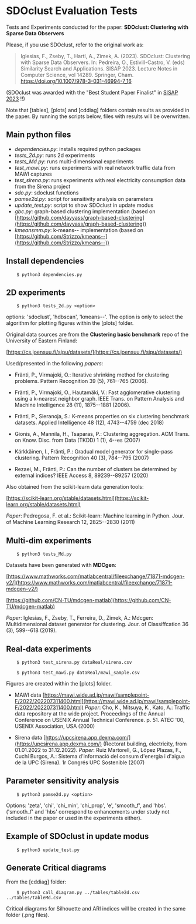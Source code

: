 
# SDOclust Evaluation Tests

Tests and Experiments conducted for the paper:
**SDOclust: Clustering with Sparse Data Observers**

Please, if you use SDOclust, refer to the original work as:

> Iglesias, F., Zseby, T., Hartl, A., Zimek, A. (2023). SDOclust: Clustering with Sparse Data Observers.
> In: Pedreira, O., Estivill-Castro, V. (eds) Similarity Search and Applications. SISAP 2023. Lecture Notes
> in Computer Science, vol 14289. Springer, Cham. https://doi.org/10.1007/978-3-031-46994-7_16

(SDOclust was awarded with the "Best Student Paper Finalist" in [SISAP 2023](https://www.sisap.org/2023/) !!)

Note that [tables], [plots] and [cddiag] folders contain results as provided in the paper. By running the scripts below, files with results will be overwritten.

## Main python files
- *dependencies.py*: installs required python packages
- *tests_2d.py*: runs 2d experiments
- *tests_Md.py*: runs multi-dimensional experiments
- *test_mawi.py*: runs experiments with real network traffic data from MAWI captures
- *test_sirena.py*: runs experiments with real electricity consumption data from the Sirena project
- *sdo.py*: sdoclust functions
- *pamse2d.py*: script for sensitivity analysis on parameters
- *update_test.py*: script to show SDOclust in update modus
- *gbc.py*: graph-based clustering implementation (based on [https://github.com/dayyass/graph-based-clustering](https://github.com/dayyass/graph-based-clustering))
- *kmeansmm.py*: k-means-- implementation (based on [https://github.com/Strizzo/kmeans--](https://github.com/Strizzo/kmeans--))

## Install dependencies

        $ python3 dependencies.py 

## 2D experiments

        $ python3 tests_2d.py <option>

options: 'sdoclust', 'hdbscan', 'kmeans--'. The option is only to select the algorithm for plotting figures within the [plots] folder.

Original data sources are from the **Clustering basic benchmark** repo of the University of Eastern Finland:

[https://cs.joensuu.fi/sipu/datasets/](https://cs.joensuu.fi/sipu/datasets/)

Used/presented in the following *papers*: 

- Fränti, P., Virmajoki, O.: Iterative shrinking method for clustering problems. Pattern Recognition 39 (5), 761--765 (2006).

- Fränti, P., Virmajoki, O., Hautamäki, V.: Fast agglomerative clustering using a k-nearest neighbor graph. IEEE Trans. on Pattern Analysis and Machine Intelligence
28 (11), 1875--1881 (2006).

- Fränti, P., Sieranoja, S.: K-means properties on six clustering benchmark datasets.  Applied Intelligence 48 (12), 4743--4759 (dec 2018)

- Gionis, A., Mannila, H., Tsaparas, P.: Clustering aggregation. ACM Trans. on Know. Disc. from Data (TKDD) 1 (1), 4--es (2007)

- Kärkkäinen, I., Fränti, P.: Gradual model generator for single-pass clustering. Pattern Recognition 40 (3), 784--795 (2007)

- Rezaei, M., Fränti, P.: Can the number of clusters be determined by external indices? IEEE Access 8, 89239--89257 (2020)

Also obtained from the scikit-learn data generation tools:

[https://scikit-learn.org/stable/datasets.html](https://scikit-learn.org/stable/datasets.html) 

*Paper*: Pedregosa, F. et al.: Scikit-learn: Machine learning in Python. Jour. of Machine Learning Research 12, 2825--2830 (2011)

## Multi-dim experiments

        $ python3 tests_Md.py 

Datasets have been generated with **MDCgen**:

[https://www.mathworks.com/matlabcentral/fileexchange/71871-mdcgen-v2/](https://www.mathworks.com/matlabcentral/fileexchange/71871-mdcgen-v2/)

[https://github.com/CN-TU/mdcgen-matlab](https://github.com/CN-TU/mdcgen-matlab)

*Paper*: Iglesias, F., Zseby, T., Ferreira, D., Zimek, A.: Mdcgen: Multidimensional dataset generator for clustering. Jour. of Classiffcation 36 (3), 599--618 (2019).

## Real-data experiments

        $ python3 test_sirena.py dataReal/sirena.csv  

        $ python3 test_mawi.py dataReal/mawi_sample.csv  

Figures are created within the [plots] folder.

- MAWI data [https://mawi.wide.ad.jp/mawi/samplepoint-F/2022/202207311400.html](https://mawi.wide.ad.jp/mawi/samplepoint-F/2022/202207311400.html)
*Paper*: Cho, K., Mitsuya, K., Kato, A.: Traffic data repository at the wide project. Proceedings of the Annual Conference on USENIX Annual Technical Conference. p. 51. ATEC '00, USENIX Association, USA (2000)

- Sirena data [https://upcsirena.app.dexma.com/](https://upcsirena.app.dexma.com/) (Rectorat building, electricity, from 01.01.2022 to 31.12.2022).
*Paper*: Ruiz Martorell, G., López Plazas, F., Cuchí Burgos, A.: Sistema d'informació del consum d'energia i d'aigua de la UPC (Sirena). 1r Congrés UPC Sostenible (2007)

## Parameter sensitivity analysis

        $ python3 pamse2d.py <option>

Options: 'zeta', 'chi', 'chi_min', 'chi_prop', 'e', 'smooth_f', and 'hbs'. ('smooth_f' and 'hbs' correspond to enhancements under study not included in the paper or used in the experiments either).

## Example of SDOclust in update modus

        $ python3 update_test.py

## Generate Critical diagrams

From the [cddiag] folder:

        $ python3 call_diagram.py ../tables/table2d.csv ../tables/tableMd.csv 

Critical diagrams for Silhouette and ARI indices will be created in the same folder (.png files).
